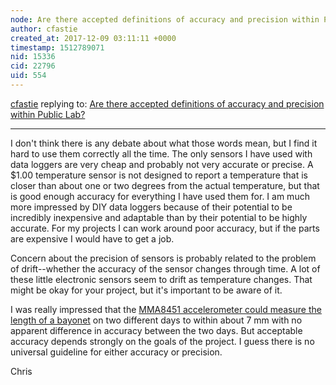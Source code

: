 ```yaml
---
node: Are there accepted definitions of accuracy and precision within Public Lab? 
author: cfastie
created_at: 2017-12-09 03:11:11 +0000
timestamp: 1512789071
nid: 15336
cid: 22796
uid: 554
---
```




[cfastie](../profile/cfastie) replying to: [Are there accepted definitions of accuracy and precision within Public Lab? ](../notes/MadTinker/12-08-2017/are-there-accepted-definitions-of-accuracy-and-precision-within-public-lab)

----
I don't think there is any debate about what those words mean, but I find it hard to use them correctly all the time. The only sensors I have used with data loggers are very cheap and probably not very accurate or precise. A $1.00 temperature sensor is not designed to report a temperature that is closer than about one or two degrees from the actual temperature, but that is good enough accuracy for everything I have used them for. I am much more impressed by DIY data loggers because of their potential to be incredibly inexpensive and adaptable than by their potential to be highly accurate. For my projects I can work around poor accuracy, but if the parts are expensive I would have to get a job.

Concern about the precision of sensors is probably related to the problem of drift--whether the accuracy of the sensor changes through time. A lot of these little electronic sensors seem to drift as temperature changes. That might be okay for your project, but it's important to be aware of it. 

I was really impressed that the [MMA8451 accelerometer could measure the length of a bayonet](https://publiclab.org/notes/cfastie/12-09-2017/will-an-arduino-measure-water-depth) on two different days to within about 7 mm with no apparent difference in accuracy between the two days. But acceptable accuracy depends strongly on the goals of the project. I guess there is no universal guideline for either accuracy or precision.

Chris